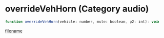 # overrideVehHorn (Category audio)

```js
function overrideVehHorn(vehicle: number, mute: boolean, p2: int): void
```

[filename](overrideVehHorn_m.md ':include')